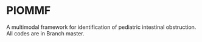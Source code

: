# PIOMMF
A multimodal framework for identification of pediatric intestinal obstruction. \
All codes are in Branch master.

